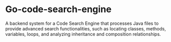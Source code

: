 # Go-code-search-engine
 A backend system for a Code Search Engine that processes Java files to provide advanced search functionalities, such as locating classes, methods, variables, loops, and analyzing inheritance and composition relationships.
